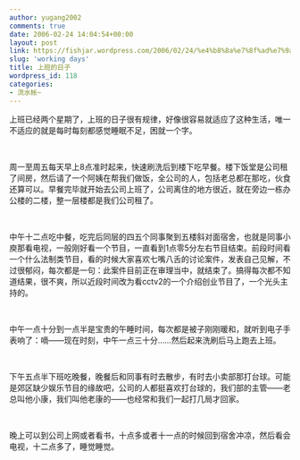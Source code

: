 ```yaml
---
author: yugang2002
comments: true
date: 2006-02-24 14:04:54+00:00
layout: post
link: https://fishjar.wordpress.com/2006/02/24/%e4%b8%8a%e7%8f%ad%e7%9a%84%e6%97%a5%e5%ad%90/
slug: 'working days'
title: 上班的日子
wordpress_id: 118
categories:
- 流水帐~
---
```


上班已经两个星期了，上班的日子很有规律，好像很容易就适应了这种生活，唯一不适应的就是每时每刻都感觉睡眠不足，困就一个字。




 




周一至周五每天早上8点准时起来，快速刷洗后到楼下吃早餐。楼下饭堂是公司租了间房，然后请了一个阿姨在帮我们做饭，全公司的人，包括老总都在那吃，伙食还算可以。早餐完毕就开始去公司上班了，公司离住的地方很近，就在旁边一栋办公楼的二楼，整一层楼都是我们公司租了。




 




中午十二点吃中餐，吃完后同层的四五个同事聚到五楼斜对面宿舍，也就是同事小庾那看电视，一般刚好看一个节目，一直看到1点零5分左右节目结束。前段时间看一个什么法制类节目，看的时候大家喜欢七嘴八舌的讨论案件，发表自己见解，不过很郁闷，每次都是一句：此案件目前正在审理当中，就结束了。搞得每次都不知道结果，很不爽，所以近段时间改为看cctv2的一个介绍创业节目了，一个光头主持的。




 




中午一点十分到一点半是宝贵的午睡时间，每次都是被子刚刚暖和，就听到电子手表响了：嘀——现在时刻，中午一点三十分……然后起来洗刷后马上跑去上班。




 




下午五点半下班吃晚餐，晚餐后和同事有时去散步，有时去小卖部那打台球。可能是郊区缺少娱乐节目的缘故吧，公司的人都挺喜欢打台球的，我们部的主管——老总叫他小康，我们叫他老康的——也经常和我们一起打几局才回家。




 




晚上可以到公司上网或者看书，十点多或者十一点的时候回到宿舍冲凉，然后看会电视，十二点多了，睡觉睡觉。
